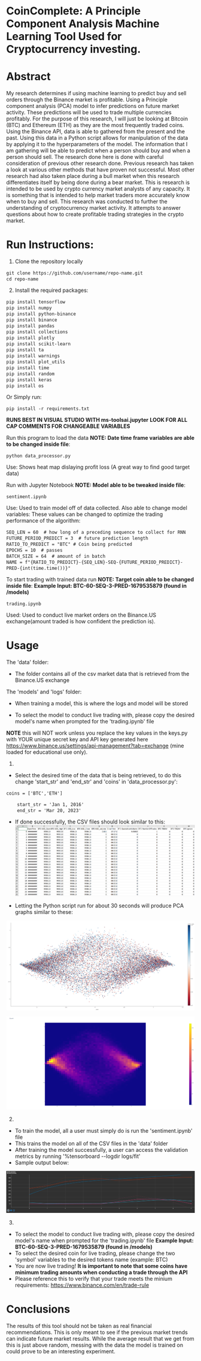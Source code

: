 # CoinComplete: A Principle Component Analysis Machine Learning Tool Used for Cryptocurrency investing.

# Abstract

My research determines if using machine learning to predict buy and sell orders through the Binance market is profitable.  Using a Principle component analysis (PCA) model to infer predictions on future market activity.  These predictions will be used to trade multiple currencies profitably.  For the purpose of this research, I will just be looking at Bitcoin (BTC) and Ethereum (ETH) as they are the most frequently traded coins. Using the Binance API, data is able to gathered from the present and the past.  Using this data in a Python script allows for manipulation of the data by applying it to the hyperparameters of the model.  The information that I am gathering will be able to predict when a person should buy and when a person should sell.  The research done here is done with careful consideration of previous other research done.  Previous research has taken a look at various other methods that have proven not successful.  Most other research had also taken place during a bull market when this research differentiates itself by being done during a bear market. This is research is intended to be used by crypto currency market analysts of any capacity.  It is something that is intended to help market traders more accurately know when to buy and sell.  This research was conducted to further the understanding of cryptocurrency market activity.  It attempts to answer questions about how to create profitable trading strategies in the crypto market.

# Run Instructions:

1. Clone the repository locally
```
git clone https://github.com/username/repo-name.git
cd repo-name
```

2. Install the required packages:
```
pip install tensorflow
pip install numpy
pip install python-binance
pip install binance
pip install pandas
pip install collections
pip install plotly
pip install scikit-learn
pip install ta
pip install warnings
pip install plot_utils
pip install time
pip install random
pip install keras
pip install os
```

Or Simply run:
```
pip install -r requirements.txt
```

**RUNS BEST IN VISUAL STUDIO WITH ms-toolsai.jupyter**
**LOOK FOR ALL CAP COMMENTS FOR CHANGEABLE VARIABLES**

Run this program to load the data **NOTE: Date time frame variables are able to be changed inside file**:
```
python data_processor.py
```
Use: Shows heat map dislaying profit loss (A great way to find good target data)

Run with Jupyter Notebook **NOTE: Model able to be tweaked inside file**:
```
sentiment.ipynb
```
Use: Used to train model off of data collected. Also able to change model variables:
These values can be changed to optimize the trading performance of the algorithm:
```
SEQ_LEN = 60  # how long of a preceding sequence to collect for RNN
FUTURE_PERIOD_PREDICT = 3  # future prediction length
RATIO_TO_PREDICT = "BTC" # Coin being predicted
EPOCHS = 10  # passes
BATCH_SIZE = 64  # amount of in batch
NAME = f"{RATIO_TO_PREDICT}-{SEQ_LEN}-SEQ-{FUTURE_PERIOD_PREDICT}-PRED-{int(time.time())}"
```

To start trading with trained data run 
**NOTE: Target coin able to be changed inside file**:
**Example Input: BTC-60-SEQ-3-PRED-1679535879 (found in /models)**
```
trading.ipynb
```
Used: Used to conduct live market orders on the Binance.US exchange(amount traded is how confident the prediction is).

# Usage

The 'data' folder:

- The folder contains all of the csv market data that is retrieved from the Binance.US exchange

The 'models' and 'logs' folder:

- When training a model, this is where the logs and model will be stored

- To select the model to conduct live trading with, please copy the desired model's name when prompted for the 'trading.ipynb' file


**NOTE** this will NOT work unless you replace the key values in the keys.py with YOUR unique secret key and API key generated here https://www.binance.us/settings/api-management?tab=exchange (mine loaded for educational use only).

1. 
- Select the desired time of the data that is being retrieved, to do this change 'start_str' and 'end_str' and 'coins' in 'data_processor.py':
```
coins = ['BTC','ETH']
```
```
    start_str = 'Jan 1, 2016'
    end_str = 'Mar 20, 2023'
```
- If done successfully, the CSV files should look similar to this:
![Sample CSV Output](images/table.png)

- Letting the Python script run for about 30 seconds will produce PCA graphs similar to these:

![Sample PCA Output 1](images/samplegraph1.png)

![Sample PCA Output 2](images/graph2.png)

2. 
- To train the model, all a user must simply do is run the 'sentiment.ipynb' file
- This trains the model on all of the CSV files in the 'data' folder
- After training the model successfully, a user can access the validation metrics by running '%tensorboard --logdir logs/fit'
- Sample output below:

![Sample Model Output](images/epoch_accuracy.png)

3. 
- To select the model to conduct live trading with, please copy the desired model's name when prompted for the 'trading.ipynb' file
**Example Input: BTC-60-SEQ-3-PRED-1679535879 (found in /models)**
- To select the desired coin for live trading, please change the two 'symbol' variables to the desired tokens name (example: BTC)
- You are now live trading!
**It is important to note that some coins have minimum trading amounts when conducting a trade through the API**
- Please reference this to verify that your trade meets the minium requirements: https://www.binance.com/en/trade-rule


# Conclusions

The results of this tool should not be taken as real financial recommendations. This is only meant to see if the previous market trends can indicate future market results. While the average result that we get from this is just above random, messing with the data the model is trained on could prove to be an interesting experiment.
